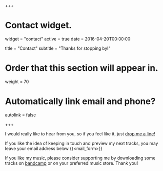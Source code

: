 +++
# Contact widget.
widget = "contact"
active = true
date = 2016-04-20T00:00:00

title = "Contact"
subtitle = "Thanks for stopping by!"

# Order that this section will appear in.
weight = 70

# Automatically link email and phone?
autolink = false

+++

I would really like to hear from you, so if you feel like it, just [drop me a line!](mailto:skeeboo@skeeboomusic.com)

If you like the idea of keeping in touch and preview my next tracks, you may leave your email address below
{{<mail_form>}}

If you like my music, please consider supporting me by downloading some tracks on [bandcamp](https://skeeboo.bandcamp.com) or on your preferred music store. Thank you!